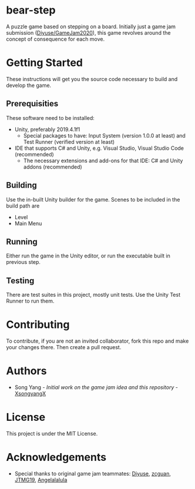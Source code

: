 # bear-step
A puzzle game based on stepping on a board. Initially just a game jam submission ([Diyuse/GameJam2020](https://github.com/Diyuse/GameJam2020)), this game revolves around the concept of consequence for each move.

# Getting Started
These instructions will get you the source code necessary to build and develop the game.

## Prerequisities
These software need to be installed:
* Unity, preferably 2019.4.1f1
  * Special packages to have: Input System (version 1.0.0 at least) and Test Runner (verified version at least)
* IDE that supports C# and Unity, e.g. Visual Studio, Visual Studio Code (recommended)
  * The necessary extensions and add-ons for that IDE: C# and Unity addons (recommended)

## Building
Use the in-built Unity builder for the game. Scenes to be included in the build path are
* Level
* Main Menu

## Running
Either run the game in the Unity editor, or run the executable built in previous step.

## Testing
There are test suites in this project, mostly unit tests. Use the Unity Test Runner to run them.

# Contributing
To contribute, if you are not an invited collaborator, fork this repo and make your changes there. Then create a pull request.

# Authors
* Song Yang - *Initial work on the game jam idea and this repository* - [XsongyangX](https://github.com/XsongyangX/)

# License
This project is under the MIT License.

# Acknowledgements
* Special thanks to original game jam teammates: [Diyuse](https://github.com/Diyuse/), [zcguan](https://github.com/zcguan), [JTMG19](https://github.com/JTMG19), [Angelalalula](https://github.com/Angelalalula)
